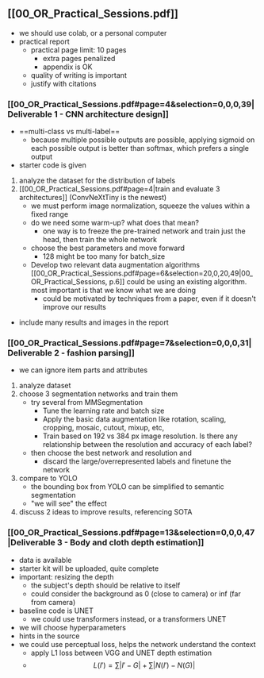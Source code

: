 ## [[00_OR_Practical_Sessions.pdf]]
- we should use colab, or a personal computer
- practical report
	- practical page limit: 10 pages
		- extra pages penalized
		- appendix is OK
	- quality of writing is important
	- justify with citations
### [[00_OR_Practical_Sessions.pdf#page=4&selection=0,0,0,39|Deliverable 1 - CNN architecture design]]
- ==multi-class vs multi-label==
	- because multiple possible outputs are possible, applying sigmoid on each possible output is better than softmax, which prefers a single output
- starter code is given
1. analyze the dataset for the distribution of labels
2. [[00_OR_Practical_Sessions.pdf#page=4|train and evaluate 3 architectures]] (ConvNeXtTiny is the newest)
	- we must perform image normalization, squeeze the values within a fixed range
	- do we need some warm-up? what does that mean?
		- one way is to freeze the pre-trained network and train just the head, then train the whole network
	- choose the best parameters and move forward
		- 128 might be too many for batch_size
	- Develop two relevant data augmentation algorithms [[00_OR_Practical_Sessions.pdf#page=6&selection=20,0,20,49|00_OR_Practical_Sessions, p.6]] could be using an existing algorithm. most important is that we know what we are doing
		- could be motivated by techniques from a paper, even if it doesn't improve our results
- include many results and images in the report
### [[00_OR_Practical_Sessions.pdf#page=7&selection=0,0,0,31|Deliverable 2 - fashion parsing]]
- we can ignore item parts and attributes
1. analyze dataset
2. choose 3 segmentation networks and train them
	- try several from MMSegmentation
		- Tune the learning rate and batch size
		- Apply the basic data augmentation like rotation, scaling, cropping, mosaic, cutout, mixup, etc,
		- Train based on 192 vs 384 px image resolution. Is there any relationship between the resolution and accuracy of each label?
	- then choose the best network and resolution and
		- discard the large/overrepresented labels and finetune the network
3. compare to YOLO
	- the bounding box from YOLO can be simplified to semantic segmentation
	- "we will see" the effect
4. discuss 2 ideas to improve results, referencing SOTA
### [[00_OR_Practical_Sessions.pdf#page=13&selection=0,0,0,47|Deliverable 3 - Body and cloth depth estimation]]
- data is available
- starter kit will be uploaded, quite complete
- important: resizing the depth
	- the subject's depth should be relative to itself
	- could consider the background as 0 (close to camera) or inf (far from camera)
- baseline code is UNET
	- we could use transformers instead, or a transformers UNET
- we will choose hyperparameters
- hints in the source
- we could use perceptual loss, helps the network understand the context
	- apply L1 loss between VGG and UNET depth estimation
	- $$L(I') = \sum{|I'-G|} + \sum{|N(I')-N(G)}|$$
	